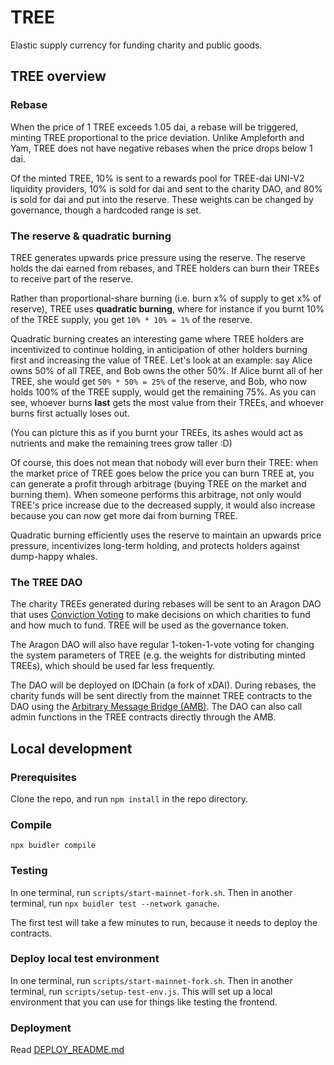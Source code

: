 # TREE

Elastic supply currency for funding charity and public goods.

## TREE overview

### Rebase

When the price of 1 TREE exceeds 1.05 dai, a rebase will be triggered, minting TREE proportional to the price deviation. Unlike Ampleforth and Yam, TREE does not have negative rebases when the price drops below 1 dai.

Of the minted TREE, 10% is sent to a rewards pool for TREE-dai UNI-V2 liquidity providers, 10% is sold for dai and sent to the charity DAO, and 80% is sold for dai and put into the reserve. These weights can be changed by governance, though a hardcoded range is set.

### The reserve & quadratic burning

TREE generates upwards price pressure using the reserve. The reserve holds the dai earned from rebases, and TREE holders can burn their TREEs to receive part of the reserve.

Rather than proportional-share burning (i.e. burn x% of supply to get x% of reserve), TREE uses **quadratic burning**, where for instance if you burnt 10% of the TREE supply, you get `10% * 10% = 1%` of the reserve.

Quadratic burning creates an interesting game where TREE holders are incentivized to continue holding, in anticipation of other holders burning first and increasing the value of TREE. Let's look at an example: say Alice owns 50% of all TREE, and Bob owns the other 50%. If Alice burnt all of her TREE, she would get `50% * 50% = 25%` of the reserve, and Bob, who now holds 100% of the TREE supply, would get the remaining 75%. As you can see, whoever burns **last** gets the most value from their TREEs, and whoever burns first actually loses out.

(You can picture this as if you burnt your TREEs, its ashes would act as nutrients and make the remaining trees grow taller :D)

Of course, this does not mean that nobody will ever burn their TREE: when the market price of TREE goes below the price you can burn TREE at, you can generate a profit through arbitrage (buying TREE on the market and burning them). When someone performs this arbitrage, not only would TREE's price increase due to the decreased supply, it would also increase because you can now get more dai from burning TREE.

Quadratic burning efficiently uses the reserve to maintain an upwards price pressure, incentivizes long-term holding, and protects holders against dump-happy whales.

### The TREE DAO

The charity TREEs generated during rebases will be sent to an Aragon DAO that uses [Conviction Voting](https://medium.com/giveth/conviction-voting-a-novel-continuous-decision-making-alternative-to-governance-aa746cfb9475) to make decisions on which charities to fund and how much to fund. TREE will be used as the governance token.

The Aragon DAO will also have regular 1-token-1-vote voting for changing the system parameters of TREE (e.g. the weights for distributing minted TREEs), which should be used far less frequently.

The DAO will be deployed on IDChain (a fork of xDAI). During rebases, the charity funds will be sent directly from the mainnet TREE contracts to the DAO using the [Arbitrary Message Bridge (AMB)](https://docs.tokenbridge.net/amb-bridge/about-amb-bridge). The DAO can also call admin functions in the TREE contracts directly through the AMB.

## Local development

### Prerequisites

Clone the repo, and run `npm install` in the repo directory.

### Compile

`npx buidler compile`

### Testing

In one terminal, run `scripts/start-mainnet-fork.sh`. Then in another terminal, run `npx buidler test --network ganache`.

The first test will take a few minutes to run, because it needs to deploy the contracts.

### Deploy local test environment

In one terminal, run `scripts/start-mainnet-fork.sh`. Then in another terminal, run `scripts/setup-test-env.js`. This will set up a local environment that you can use for things like testing the frontend.

### Deployment

Read [DEPLOY_README.md](DEPLOY_README.md)
